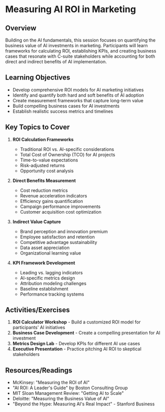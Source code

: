 # Measuring AI ROI in Marketing

## Overview
Building on the AI fundamentals, this session focuses on quantifying the business value of AI investments in marketing. Participants will learn frameworks for calculating ROI, establishing KPIs, and creating business cases that resonate with C-suite stakeholders while accounting for both direct and indirect benefits of AI implementation.

## Learning Objectives
- Develop comprehensive ROI models for AI marketing initiatives
- Identify and quantify both hard and soft benefits of AI adoption
- Create measurement frameworks that capture long-term value
- Build compelling business cases for AI investments
- Establish realistic success metrics and timelines

## Key Topics to Cover
1. **ROI Calculation Frameworks**
   - Traditional ROI vs. AI-specific considerations
   - Total Cost of Ownership (TCO) for AI projects
   - Time-to-value expectations
   - Risk-adjusted returns
   - Opportunity cost analysis

2. **Direct Benefits Measurement**
   - Cost reduction metrics
   - Revenue acceleration indicators
   - Efficiency gains quantification
   - Campaign performance improvements
   - Customer acquisition cost optimization

3. **Indirect Value Capture**
   - Brand perception and innovation premium
   - Employee satisfaction and retention
   - Competitive advantage sustainability
   - Data asset appreciation
   - Organizational learning value

4. **KPI Framework Development**
   - Leading vs. lagging indicators
   - AI-specific metrics design
   - Attribution modeling challenges
   - Baseline establishment
   - Performance tracking systems

## Activities/Exercises
1. **ROI Calculator Workshop** - Build a customized ROI model for participants' AI initiatives
2. **Business Case Development** - Create a compelling presentation for AI investment
3. **Metrics Design Lab** - Develop KPIs for different AI use cases
4. **Executive Presentation** - Practice pitching AI ROI to skeptical stakeholders

## Resources/Readings
- McKinsey: "Measuring the ROI of AI"
- "AI ROI: A Leader's Guide" by Boston Consulting Group
- MIT Sloan Management Review: "Getting AI to Scale"
- Deloitte: "Measuring the Business Value of AI"
- "Beyond the Hype: Measuring AI's Real Impact" - Stanford Business